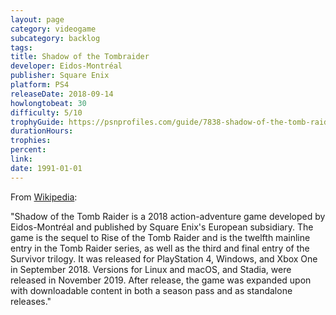 ```yaml
---
layout: page
category: videogame
subcategory: backlog
tags:
title: Shadow of the Tombraider
developer: Eidos-Montréal
publisher: Square Enix
platform: PS4
releaseDate: 2018-09-14
howlongtobeat: 30
difficulty: 5/10
trophyGuide: https://psnprofiles.com/guide/7838-shadow-of-the-tomb-raider-trophy-guide
durationHours:
trophies:
percent:
link:
date: 1991-01-01
---
```


From [Wikipedia](https://en.wikipedia.org/wiki/Shadow_of_the_Tomb_Raider):

"Shadow of the Tomb Raider is a 2018 action-adventure game developed by Eidos-Montréal and published by Square Enix's European subsidiary. The game is the sequel to Rise of the Tomb Raider and is the twelfth mainline entry in the Tomb Raider series, as well as the third and final entry of the Survivor trilogy. It was released for PlayStation 4, Windows, and Xbox One in September 2018. Versions for Linux and macOS, and Stadia, were released in November 2019. After release, the game was expanded upon with downloadable content in both a season pass and as standalone releases."
